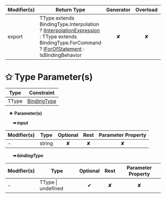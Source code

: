 | Modifier(s)                            | Return Type                    | Generator                        | Overload                         | Implementation                        |
|----------------------------------------|--------------------------------|:--------------------------------:|:--------------------------------:|:-------------------------------------:|
| export | TType extends BindingType.Interpolation ? [IInterpolationExpression](/runtime/interface/ast/iinterpolationexpression.md) : TType extends BindingType.ForCommand ? [IForOfStatement](/runtime/interface/ast/iforofstatement.md) : IsBindingBehavior | ✘ | ✘  | ✔ |

# &#10025; Type Parameter(s)

| Type  | Constraint                                                            |
| ----- | --------------------------------------------------------------------- |
| TType | [BindingType](/runtime/binding/enum/expression-parser/bindingtype.md) |

&nbsp;&nbsp; **&#9733; Parameter(s)**

&nbsp;&nbsp;&nbsp;&nbsp;&nbsp; _**&#10149; input**_

| Modifier(s)                              | Type                        | Optional                           | Rest                          | Parameter Property                          |
|------------------------------------------|-----------------------------|:----------------------------------:|:-----------------------------:|:-------------------------------------------:|
| - | string | ✘  | ✘ | ✘ |

&nbsp;&nbsp;&nbsp;&nbsp;&nbsp; _**&#10149; bindingType**_

| Modifier(s)                              | Type                        | Optional                           | Rest                          | Parameter Property                          |
|------------------------------------------|-----------------------------|:----------------------------------:|:-----------------------------:|:-------------------------------------------:|
| - | TType &#124; undefined | ✔  | ✘ | ✘ |